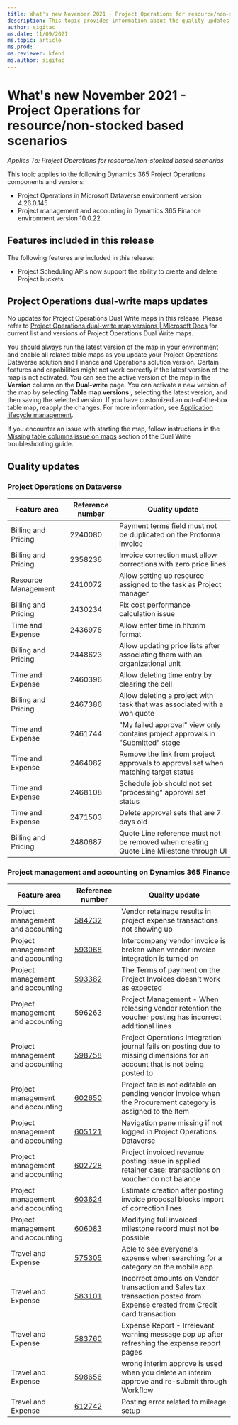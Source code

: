 ```yaml
---
title: What's new November 2021 - Project Operations for resource/non-stocked based scenarios
description: This topic provides information about the quality updates available in the November 2021 release of Project Operations for resource/non-stocked based scenarios.
author: sigitac
ms.date: 11/09/2021
ms.topic: article
ms.prod:
ms.reviewer: kfend 
ms.author: sigitac
---
```


# What's new November 2021 - Project Operations for resource/non-stocked based scenarios

*Applies To: Project Operations for resource/non-stocked based scenarios*

This topic applies to the following Dynamics 365 Project Operations components and versions:

   - Project Operations in Microsoft Dataverse environment version 4.26.0.145
   - Project management and accounting in Dynamics 365 Finance environment version 10.0.22


##

## Features included in this release

The following features are included in this release:

- Project Scheduling APIs now support the ability to create and delete Project buckets

##

## Project Operations dual-write maps updates

No updates for Project Operations Dual Write maps in this release. Please refer to [Project Operations dual-write map versions | Microsoft Docs](https://docs.microsoft.com/en-us/dynamics365/project-operations/environment/resource-dual-write-maps) for current list and versions of Project Operations Dual Write maps.

You should always run the latest version of the map in your environment and enable all related table maps as you update your Project Operations Dataverse solution and Finance and Operations solution version. Certain features and capabilities might not work correctly if the latest version of the map is not activated. You can see the active version of the map in the  **Version**  column on the  **Dual-write**  page. You can activate a new version of the map by selecting  **Table map versions** , selecting the latest version, and then saving the selected version. If you have customized an out-of-the-box table map, reapply the changes. For more information, see [Application lifecycle management](https://docs.microsoft.com/en-us/dynamics365/fin-ops-core/dev-itpro/data-entities/dual-write/app-lifecycle-management).

If you encounter an issue with starting the map, follow instructions in the [Missing table columns issue on maps](https://docs.microsoft.com/en-us/dynamics365/fin-ops-core/dev-itpro/data-entities/dual-write/dual-write-troubleshooting-finops-upgrades#missing-table-columns-issue-on-maps) section of the Dual Write troubleshooting guide.

## Quality updates

###

### Project Operations on Dataverse

| **Feature area** | **Reference number** | **Quality update** |
| --- | --- | --- |
| Billing and Pricing | 2240080 | Payment terms field must not be duplicated on the Proforma invoice |
| Billing and Pricing | 2358236 | Invoice correction must allow corrections with zero price lines |
| Resource Management | 2410072 | Allow setting up resource assigned to the task as Project manager |
| Billing and Pricing | 2430234 | Fix cost performance calculation issue |
| Time and Expense | 2436978 | Allow enter time in hh:mm format |
| Billing and Pricing | 2448623 | Allow updating price lists after associating them with an organizational unit |
| Time and Expense | 2460396 | Allow deleting time entry by clearing the cell |
| Billing and Pricing | 2467386 | Allow deleting a project with task that was associated with a won quote |
| Time and Expense | 2461744 | "My failed approval" view only contains project approvals in "Submitted" stage |
| Time and Expense | 2464082 | Remove the link from project approvals to approval set when matching target status |
| Time and Expense | 2468108 | Schedule job should not set "processing" approval set status |
| Time and Expense | 2471503 | Delete approval sets that are 7 days old |
| Billing and Pricing | 2480687 | Quote Line reference must not be removed when creating Quote Line Milestone through UI |

### Project management and accounting on Dynamics 365 Finance

| Feature area | Reference number | Quality update |
| --- | --- | --- |
| Project management and accounting | [584732](https://nam06.safelinks.protection.outlook.com/?url=https:%2F%2Ffix.lcs.dynamics.com%2FIssue%2FDetails%2F?bugId%3D584732&amp;data=04%7C01%7Cjespers%40microsoft.com%7Cf3623fb2bb5a448ee2ed08d9881c03f8%7C72f988bf86f141af91ab2d7cd011db47%7C1%7C0%7C637690476184727424%7CUnknown%7CTWFpbGZsb3d8eyJWIjoiMC4wLjAwMDAiLCJQIjoiV2luMzIiLCJBTiI6Ik1haWwiLCJXVCI6Mn0%3D%7C1000&amp;sdata=Ck7zeMqRwaf8DtVl4UiTMraKTu54htrnT2I%2Bsif%2B91c%3D&amp;reserved=0) | Vendor retainage results in project expense transactions not showing up |
| Project management and accounting | [593068](https://nam06.safelinks.protection.outlook.com/?url=https:%2F%2Ffix.lcs.dynamics.com%2FIssue%2FDetails%2F?bugId%3D593068&amp;data=04%7C01%7Cjespers%40microsoft.com%7Cf3623fb2bb5a448ee2ed08d9881c03f8%7C72f988bf86f141af91ab2d7cd011db47%7C1%7C0%7C637690476184787161%7CUnknown%7CTWFpbGZsb3d8eyJWIjoiMC4wLjAwMDAiLCJQIjoiV2luMzIiLCJBTiI6Ik1haWwiLCJXVCI6Mn0%3D%7C1000&amp;sdata=IMdo79exCM6ADyN1%2FD7s4jyaWb3WM6BZbjEqjAJ8Flg%3D&amp;reserved=0) | Intercompany vendor invoice is broken when vendor invoice integration is turned on |
| Project management and accounting | [593382](https://nam06.safelinks.protection.outlook.com/?url=https:%2F%2Ffix.lcs.dynamics.com%2FIssue%2FDetails%2F?bugId%3D593382&amp;data=04%7C01%7Cjespers%40microsoft.com%7Cf3623fb2bb5a448ee2ed08d9881c03f8%7C72f988bf86f141af91ab2d7cd011db47%7C1%7C0%7C637690476184807075%7CUnknown%7CTWFpbGZsb3d8eyJWIjoiMC4wLjAwMDAiLCJQIjoiV2luMzIiLCJBTiI6Ik1haWwiLCJXVCI6Mn0%3D%7C1000&amp;sdata=uKL%2Fl2JZI%2BhuYL%2BJl9rc9tTBonMrwKK18oQvNXRD37s%3D&amp;reserved=0) | The Terms of payment on the Project Invoices doesn&#39;t work as expected |
| Project management and accounting | [596263](https://nam06.safelinks.protection.outlook.com/?url=https:%2F%2Ffix.lcs.dynamics.com%2FIssue%2FDetails%2F?bugId%3D596263&amp;data=04%7C01%7Cjespers%40microsoft.com%7Cf3623fb2bb5a448ee2ed08d9881c03f8%7C72f988bf86f141af91ab2d7cd011db47%7C1%7C0%7C637690476184856855%7CUnknown%7CTWFpbGZsb3d8eyJWIjoiMC4wLjAwMDAiLCJQIjoiV2luMzIiLCJBTiI6Ik1haWwiLCJXVCI6Mn0%3D%7C1000&amp;sdata=KRp2px%2F6fg3jwui2xFD6kfqSNZ3M91Jvtog7a8ktwwQ%3D&amp;reserved=0) | Project Management - When releasing vendor retention the voucher posting has incorrect additional lines |
| Project management and accounting | [598758](https://nam06.safelinks.protection.outlook.com/?url=https:%2F%2Ffix.lcs.dynamics.com%2FIssue%2FDetails%2F?bugId%3D598758&amp;data=04%7C01%7Cjespers%40microsoft.com%7Cf3623fb2bb5a448ee2ed08d9881c03f8%7C72f988bf86f141af91ab2d7cd011db47%7C1%7C0%7C637690476184926547%7CUnknown%7CTWFpbGZsb3d8eyJWIjoiMC4wLjAwMDAiLCJQIjoiV2luMzIiLCJBTiI6Ik1haWwiLCJXVCI6Mn0%3D%7C1000&amp;sdata=6dEDVKWTG6ChBdCyruLQFysdAgqyaHf99pc3lEBhdfM%3D&amp;reserved=0) | Project Operations integration journal fails on posting due to missing dimensions for an account that is not being posted to |
| Project management and accounting | [602650](https://nam06.safelinks.protection.outlook.com/?url=https:%2F%2Ffix.lcs.dynamics.com%2FIssue%2FDetails%2F?bugId%3D602650&amp;data=04%7C01%7Cjespers%40microsoft.com%7Cf3623fb2bb5a448ee2ed08d9881c03f8%7C72f988bf86f141af91ab2d7cd011db47%7C1%7C0%7C637690476185006200%7CUnknown%7CTWFpbGZsb3d8eyJWIjoiMC4wLjAwMDAiLCJQIjoiV2luMzIiLCJBTiI6Ik1haWwiLCJXVCI6Mn0%3D%7C1000&amp;sdata=bMXvG80actUIBT6o5C3Kpx7xQC7XnPO9okVznyIVrnc%3D&amp;reserved=0) | Project tab is not editable on pending vendor invoice when the Procurement category is assigned to the Item |
| Project management and accounting | [605121](https://nam06.safelinks.protection.outlook.com/?url=https:%2F%2Ffix.lcs.dynamics.com%2FIssue%2FDetails%2F?bugId%3D605121&amp;data=04%7C01%7Cjespers%40microsoft.com%7Cf3623fb2bb5a448ee2ed08d9881c03f8%7C72f988bf86f141af91ab2d7cd011db47%7C1%7C0%7C637690476185046026%7CUnknown%7CTWFpbGZsb3d8eyJWIjoiMC4wLjAwMDAiLCJQIjoiV2luMzIiLCJBTiI6Ik1haWwiLCJXVCI6Mn0%3D%7C1000&amp;sdata=mQ3YjsNmrOZEWYEiGqwdYHtQiFHAjTlo2X1j%2FzySsVI%3D&amp;reserved=0) | Navigation pane missing if not logged in Project Operations Dataverse |
| Project management and accounting | [602728](https://nam06.safelinks.protection.outlook.com/?url=https:%2F%2Ffix.lcs.dynamics.com%2FIssue%2FDetails%2F?bugId%3D602728&amp;data=04%7C01%7Cjespers%40microsoft.com%7Cf3623fb2bb5a448ee2ed08d9881c03f8%7C72f988bf86f141af91ab2d7cd011db47%7C1%7C0%7C637690476185245149%7CUnknown%7CTWFpbGZsb3d8eyJWIjoiMC4wLjAwMDAiLCJQIjoiV2luMzIiLCJBTiI6Ik1haWwiLCJXVCI6Mn0%3D%7C1000&amp;sdata=c5u%2FKf3hsKbmENgSCd5p2H5HhRA8BhWsyk1tk%2FxD77w%3D&amp;reserved=0) | Project invoiced revenue posting issue in applied retainer case: transactions on voucher do not balance |
| Project management and accounting | [603624](https://nam06.safelinks.protection.outlook.com/?url=https:%2F%2Ffix.lcs.dynamics.com%2FIssue%2FDetails%2F?bugId%3D603624&amp;data=04%7C01%7Cjespers%40microsoft.com%7Cf3623fb2bb5a448ee2ed08d9881c03f8%7C72f988bf86f141af91ab2d7cd011db47%7C1%7C0%7C637690476185265061%7CUnknown%7CTWFpbGZsb3d8eyJWIjoiMC4wLjAwMDAiLCJQIjoiV2luMzIiLCJBTiI6Ik1haWwiLCJXVCI6Mn0%3D%7C1000&amp;sdata=3Fh4t3OgVkFQSzRu82P9Qh00thtlRNJjmcQSBxI6K%2FE%3D&amp;reserved=0) | Estimate creation after posting invoice proposal blocks import of correction lines |
| Project management and accounting | [606083](https://nam06.safelinks.protection.outlook.com/?url=https:%2F%2Ffix.lcs.dynamics.com%2FIssue%2FDetails%2F?bugId%3D606083&amp;data=04%7C01%7Cjespers%40microsoft.com%7Cf3623fb2bb5a448ee2ed08d9881c03f8%7C72f988bf86f141af91ab2d7cd011db47%7C1%7C0%7C637690476185294938%7CUnknown%7CTWFpbGZsb3d8eyJWIjoiMC4wLjAwMDAiLCJQIjoiV2luMzIiLCJBTiI6Ik1haWwiLCJXVCI6Mn0%3D%7C1000&amp;sdata=SSAgiHMpZk2e13IDDc1SawaZZF5NObdIaq5cU2dJnAo%3D&amp;reserved=0) | Modifying full invoiced milestone record must not be possible |
| Travel and Expense | [575305](https://nam06.safelinks.protection.outlook.com/?url=https:%2F%2Ffix.lcs.dynamics.com%2FIssue%2FDetails%2F?bugId%3D575305&amp;data=04%7C01%7Cjespers%40microsoft.com%7Cf3623fb2bb5a448ee2ed08d9881c03f8%7C72f988bf86f141af91ab2d7cd011db47%7C1%7C0%7C637690476184677646%7CUnknown%7CTWFpbGZsb3d8eyJWIjoiMC4wLjAwMDAiLCJQIjoiV2luMzIiLCJBTiI6Ik1haWwiLCJXVCI6Mn0%3D%7C1000&amp;sdata=dlfQUXcHh7t9pwZY4ZOT2S47C3Y%2FRsL2Yb%2BJpxNYpXw%3D&amp;reserved=0) | Able to see everyone&#39;s expense when searching for a category on the mobile app |
| Travel and Expense | [583101](https://nam06.safelinks.protection.outlook.com/?url=https:%2F%2Ffix.lcs.dynamics.com%2FIssue%2FDetails%2F?bugId%3D583101&amp;data=04%7C01%7Cjespers%40microsoft.com%7Cf3623fb2bb5a448ee2ed08d9881c03f8%7C72f988bf86f141af91ab2d7cd011db47%7C1%7C0%7C637690476184707512%7CUnknown%7CTWFpbGZsb3d8eyJWIjoiMC4wLjAwMDAiLCJQIjoiV2luMzIiLCJBTiI6Ik1haWwiLCJXVCI6Mn0%3D%7C1000&amp;sdata=QsXmzAvMk%2FPHuk8MzpkrQil%2FHdAQgE479%2FNDmBwBtg0%3D&amp;reserved=0) | Incorrect amounts on Vendor transaction and Sales tax transaction posted from Expense created from Credit card transaction |
| Travel and Expense | [583760](https://nam06.safelinks.protection.outlook.com/?url=https:%2F%2Ffix.lcs.dynamics.com%2FIssue%2FDetails%2F?bugId%3D583760&amp;data=04%7C01%7Cjespers%40microsoft.com%7Cf3623fb2bb5a448ee2ed08d9881c03f8%7C72f988bf86f141af91ab2d7cd011db47%7C1%7C0%7C637690476184717468%7CUnknown%7CTWFpbGZsb3d8eyJWIjoiMC4wLjAwMDAiLCJQIjoiV2luMzIiLCJBTiI6Ik1haWwiLCJXVCI6Mn0%3D%7C1000&amp;sdata=Kyn2sB5ARELNfumeCOQdFXAmJGWzxcKmb1LOyBbwVgU%3D&amp;reserved=0) | Expense Report - Irrelevant warning message pop up after refreshing the expense report pages |
| Travel and Expense | [598656](https://nam06.safelinks.protection.outlook.com/?url=https:%2F%2Ffix.lcs.dynamics.com%2FIssue%2FDetails%2F?bugId%3D598656&amp;data=04%7C01%7Cjespers%40microsoft.com%7Cf3623fb2bb5a448ee2ed08d9881c03f8%7C72f988bf86f141af91ab2d7cd011db47%7C1%7C0%7C637690476185583665%7CUnknown%7CTWFpbGZsb3d8eyJWIjoiMC4wLjAwMDAiLCJQIjoiV2luMzIiLCJBTiI6Ik1haWwiLCJXVCI6Mn0%3D%7C1000&amp;sdata=OC7NDjdWmhgqYtw6UTSC6eCSosfuGfLIk8BLivnaQ2k%3D&amp;reserved=0) | wrong interim approve is used when you delete an interim approve and re-submit through Workflow |
| Travel and Expense | [612742](https://nam06.safelinks.protection.outlook.com/?url=https:%2F%2Ffix.lcs.dynamics.com%2FIssue%2FDetails%2F?bugId%3D612742&amp;data=04%7C01%7Cjespers%40microsoft.com%7Cf3623fb2bb5a448ee2ed08d9881c03f8%7C72f988bf86f141af91ab2d7cd011db47%7C1%7C0%7C637690476185663316%7CUnknown%7CTWFpbGZsb3d8eyJWIjoiMC4wLjAwMDAiLCJQIjoiV2luMzIiLCJBTiI6Ik1haWwiLCJXVCI6Mn0%3D%7C1000&amp;sdata=UEm4TMhTdD6VNMrCXkmakBxupUlzQVH0umZc3WSnzLw%3D&amp;reserved=0) | Posting error related to mileage setup |
